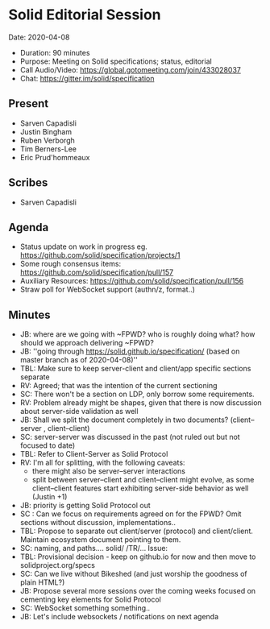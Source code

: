 # Solid Editorial Session

Date: 2020-04-08

* Duration: 90 minutes
* Purpose: Meeting on Solid specifications; status, editorial
* Call Audio/Video: https://global.gotomeeting.com/join/433028037
* Chat: https://gitter.im/solid/specification

## Present

* Sarven Capadisli
* Justin Bingham
* Ruben Verborgh
* Tim Berners-Lee
* Eric Prud'hommeaux

## Scribes

* Sarven Capadisli


## Agenda

* Status update on work in progress eg. https://github.com/solid/specification/projects/1
* Some rough consensus items: https://github.com/solid/specification/pull/157
* Auxiliary Resources: https://github.com/solid/specification/pull/156
* Straw poll for WebSocket support (authn/z, format..)

## Minutes

* JB: where are we going with ~FPWD? who is roughly doing what? how should we approach delivering ~FPWD?
* JB: ''going through https://solid.github.io/specification/ (based on master branch as of 2020-04-08)''
* TBL: Make sure to keep server-client and client/app specific sections separate
* RV: Agreed; that was the intention of the current sectioning 
* SC: There won't be a section on LDP, only borrow some requirements.
* RV: Problem already might be shapes, given that there is now discussion about server-side validation as well
* JB: Shall we split the document completely in two documents? (client–server , client–client)
* SC: server-server was discussed in the past (not ruled out but not focused to date)
* TBL: Refer to Client-Server as Solid Protocol
* RV: I'm all for splitting, with the following caveats:
  * there might also be server–server interactions
  * split between server–client and client–client might evolve, as some client–client features start exhibiting server-side behavior as well (Justin +1)
* JB: priority is getting Solid Protocol out
* SC : Can we focus on requirements agreed on for the FPWD? Omit sections without discussion, implementations..
* TBL: Propose to separate out client/server (protocol) and client/client. Maintain ecosystem document pointing to them.
* SC: naming, and paths.... solid/  /TR/... Issue: 
* TBL: Provisional decision - keep on github.io for now and then move to solidproject.org/specs 
* SC: Can we live without Bikeshed (and just worship the goodness of plain HTML?)
* JB: Propose several more sessions over the coming weeks focused on cementing key elements for Solid Protocol
* SC: WebSocket something something..
* JB: Let's include websockets / notifications on next agenda
